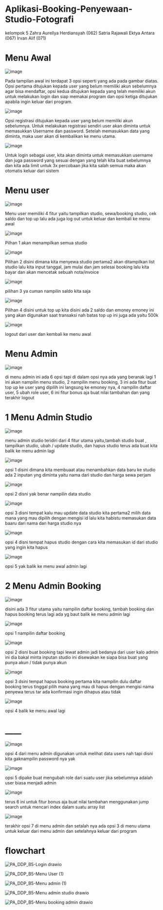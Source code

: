 # Aplikasi-Booking-Penyewaan-Studio-Fotografi

kelompok 5
Zahra Aurellya Herdiansyah (062)
Satria Rajawali Ektya Antara (067)
Irvan Alif (071)

# Menu Awal
![image](https://github.com/user-attachments/assets/5c3cf267-628e-4cdc-aa2e-0fe33c238232)


Pada tampilan awal ini terdapat 3 opsi seperti yang ada pada gambar diatas. Opsi pertama ditujukan kepada user yang belum memiliki akun sebelumnya agar bisa mendaftar, opsi kedua ditujukan kepada yang telah memiliki akun untuk melakukan login dan siap memakai program dan opsi ketiga ditujukan apabila ingin keluar dari program.

![image](https://github.com/user-attachments/assets/2226aaf5-6987-489d-9984-27621f11ef7a)


Opsi registrasi ditujukan kepada user yang belum memiliki akun sebelumnya. Untuk melakukan registrasi sendiri user akan diminta untuk memasukkan Username dan password. Setelah memasukkan data yang diminta, maka user akan di kembalikan ke menu utama.

![image](https://github.com/user-attachments/assets/fd53cf3f-a380-483e-8bb2-98b2099ada92)


Untuk login sebagai user, kita akan diminta untuk memasukkan username dan juga password yang sesuai dengan yang telah kita buat sebelumnya dan kita ada limit untuk 3x percobaan jika kita salah semua maka akan otomatis keluar dari sistem

# Menu user
![image](https://github.com/user-attachments/assets/625e63f7-229d-48c1-bb00-8c1a4d46fe4b)


Menu user memiliki 4 fitur yaitu tampilkan studio, sewa/booking studio, cek saldo dan top up
lalu ada juga log out untuk keluar dan kembali ke menu awal

![image](https://github.com/user-attachments/assets/271771d3-374e-40fd-9007-ff00427ca295)


Pilhan 1 akan menampilkan semua studio 

![image](https://github.com/user-attachments/assets/1f229c7f-2295-46ea-857b-5cf9a65b16ce)


Pilihan 2 disini dimana kita menyewa studio pertama2 akan ditampilkan list studio lalu kita input tanggal, jam mulai dan jam selesai booking lalu kita bayar dan akan mencetak sebuah nota/invoice

![image](https://github.com/user-attachments/assets/fb0013d0-acc4-4de4-844c-60d6df81d093)


pilihan 3 ya cuman nampilin saldo kita saja

![image](https://github.com/user-attachments/assets/ad7330f6-ef9b-413b-a261-6e47d18a3db9)


Pilihan 4 disini untuk top up kita disini ada 2 saldo dan emoney emoney ini yang akan digunakan saat transaksi nah batas top up ini juga ada yaitu 500k

![image](https://github.com/user-attachments/assets/bc266236-5f1d-44e9-a1b2-e8610411824d)


logout dari user dan kembali ke menu awal

# Menu Admin

![image](https://github.com/user-attachments/assets/7cc0b62a-9c42-4a6f-ba43-f89384804e55)


di menu admin ini ada 6 opsi tapi di dalam opsi nya ada yang beranak lagi 1 ini akan nampilin menu studio, 2 nampilin menu booking, 3 ini ada fitur buat top up ke user yang dipilih ini langsung ke emoney nya, 4 nampilin daftar user, 5 ubah role user, 6 ini fitur bonus aja buat nilai tambahan dan yang terakhir logout

# 1 Menu Admin Studio
![image](https://github.com/user-attachments/assets/a4f64f8f-12a3-4bf9-81bd-1fff620f20ff)


menu admin studio teridiri dari 4 fitur utama yaitu,tambah studio buat , tampilkan studio, ubah / update studio, dan hapus studio terus ada buat kita balik ke menu admin lagi

 ![image](https://github.com/user-attachments/assets/f0600e99-9c28-4f7e-9875-8cc8fa91478e)

 
 opsi 1 disini dimana kita membuaat atau menambahkan data baru ke studio ada 2 inputan yng diminta yaitu nama dari studio dan harga sewa perjam

![image](https://github.com/user-attachments/assets/1b5e3703-8fc7-4c8f-a0a0-499be88ba829)


opsi 2 disni yak benar nampilin data studio

![image](https://github.com/user-attachments/assets/6d8a7ae1-8480-42c3-af25-b476f06c5f84)


opsi 3 disni tempat kalu mau update data studio kita pertama2 milih data mana yang mau dipilih dengan mengisi id  lalu kita habistu memasukan data baaru dari nama dan harga studio nya

![image](https://github.com/user-attachments/assets/4be6c3f0-ee0f-4ffa-a9b4-1562e83a3692)


opsi 4 disni tempat hapus studio dengan cara kita memasukan id dari studio yang ingin kita hapus

![image](https://github.com/user-attachments/assets/d0e1cc69-71c3-423a-96a8-5c2ab60a3338)


opsi 5 yak balik ke menu awal admin lagi

# 2 Menu Admin Booking

![image](https://github.com/user-attachments/assets/e7669aff-7c23-43e5-9e4f-b8cce81c22b3)


disini ada 3 fitur utama yaitu nampilin daftar booking, tambah booking  dan hapus booking terus lagi ada yg baut balik ke menu admin lagi

![image](https://github.com/user-attachments/assets/39d4c46f-bde9-4271-b058-352614333796)


opsi 1 nampilin daftar booking 

![image](https://github.com/user-attachments/assets/7718a37b-20fe-4256-835d-fd510f5c87e0)


opsi 2 disni buat booking tapi lewat admin jadi bedanya dari user kalo admin ini dia bakal minta inputan studio ini disewakan ke siapa bisa buat yang punya akun / tidak punya akun

![image](https://github.com/user-attachments/assets/504f96ed-bcde-4240-bfff-2527a7eac177)


opsi 3 dsini tempat hapus booking pertama kita nampilin dulu daftar booking terus tinggal pilih mana yang mau di hapus dengan mengisi nama penyewa  terus tar ada konfirmasi ingin dihapus atau tidak

![image](https://github.com/user-attachments/assets/becd18ea-85cb-4b68-ad5b-e148d832a51c)


opsi 4 balik ke menu awal lagi

# ____

![image](https://github.com/user-attachments/assets/55dd60b7-e0e7-405a-a053-aede08dbbb55)


opsi 4 dari menu admin digunakan untuk melihat data users nah tapi disni kita gaknampilin password nya yak

![image](https://github.com/user-attachments/assets/3b5c97cd-2817-4ebc-9ebf-9e6ae79085e4)


opsi 5 dipake buat mengubah role dari suatu user jika sebelumnya adalah user biasa menjadi admin

![image](https://github.com/user-attachments/assets/9e8bed0d-beaa-4139-bca6-a5c142dda8a1)


terus 6 ini untuk fitur bonus aja buat nilai tambahan menggunakan jump search untuk mencari index dalam suatu array list

![image](https://github.com/user-attachments/assets/b74a4e63-3d7c-4ea7-83ca-b678ac694ee3)


terakhir  opsi 7 di menu admin  dan setalah nya ada opsi 3 di menu utama untuk keluar dari menu admin dan setelahnya keluar dari program

# flowchart
![PA_DDP_B5-Login drawio](https://github.com/user-attachments/assets/fc8ce491-a545-4a67-9cda-2780b58a8de1)


![PA_DDP_B5-Menu User (1)](https://github.com/user-attachments/assets/144ecd39-0225-4fc7-966f-7917944eb509)


![PA_DDP_B5-Menu admin (1)](https://github.com/user-attachments/assets/ea2cfb59-b3fd-46b1-aead-b2782e310c9b)


![PA_DDP_B5-Menu admin studio drawio](https://github.com/user-attachments/assets/3bbca36b-fa91-42e6-be23-e6c99c0d4301)


![PA_DDP_B5-Menu booking admin drawio](https://github.com/user-attachments/assets/477849c5-2203-4298-830c-f626cd3b02ce)








